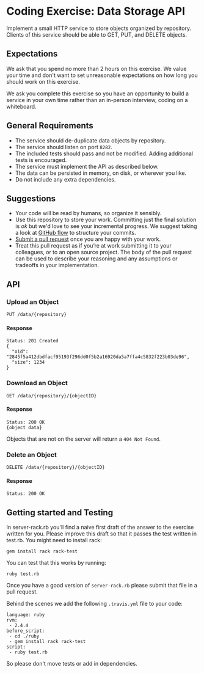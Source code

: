 # Coding Exercise: Data Storage API

Implement a small HTTP service to store objects organized by repository.
Clients of this service should be able to GET, PUT, and DELETE objects.

## Expectations

We ask that you spend no more than 2 hours on this exercise. We value your time and don't want to set unreasonable expectations on how long you should work on this exercise.

We ask you complete this exercise so you have an opportunity to build a service in your own time rather than an in-person interview, coding on a whiteboard.

## General Requirements

* The service should de-duplicate data objects by repository.
* The service should listen on port `8282`.
* The included tests should pass and not be modified. Adding additional tests is encouraged.
* The service must implement the API as described below.
* The data can be persisted in memory, on disk, or wherever you like.
* Do not include any extra dependencies.

## Suggestions

* Your code will be read by humans, so organize it sensibly.
* Use this repository to store your work. Committing just the final solution is *ok* but we'd love to see your incremental progress. We suggest taking a look at [GitHub flow](https://guides.github.com/introduction/flow/) to structure your commits.
* [Submit a pull request](https://help.github.com/articles/creating-a-pull-request/) once you are happy with your work.
* Treat this pull request as if you’re at work submitting it to your colleagues, or to an open source project. The body of the pull request can be used to describe your reasoning and any assumptions or tradeoffs in your implementation.

## API

### Upload an Object

```
PUT /data/{repository}
```

#### Response

```
Status: 201 Created
{
  "oid": "2845f5a412dbdfacf95193f296dd0f5b2a16920da5a7ffa4c5832f223b03de96",
  "size": 1234
}
```

### Download an Object

```
GET /data/{repository}/{objectID}
```

#### Response

```
Status: 200 OK
{object data}
```

Objects that are not on the server will return a `404 Not Found`.

### Delete an Object

```
DELETE /data/{repository}/{objectID}
```

#### Response

```
Status: 200 OK
```

## Getting started and Testing
In server-rack.rb you'll find a naive first draft of the answer to the exercise written for you. Please improve this draft so that it passes the test written in test.rb. You might need to install rack:

```
gem install rack rack-test
```

You can test that this works by running:

```
ruby test.rb
```

Once you have a good version of `server-rack.rb` please submit that file in a pull request.

Behind the scenes we add the following `.travis.yml` file to your code:

```
language: ruby
rvm:
 - 2.4.4
before_script:
 - cd ./ruby
 - gem install rack rack-test
script:
 - ruby test.rb
```

So please don't move tests or add in dependencies.

